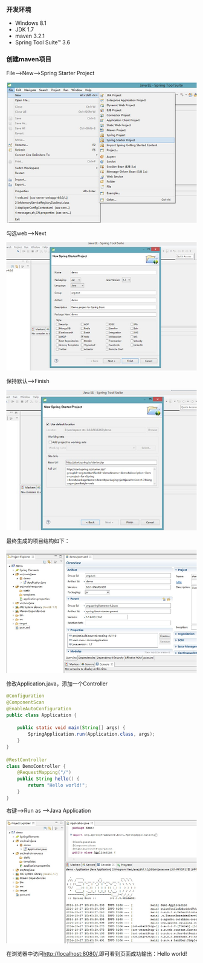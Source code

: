 ### 开发环境
- Windows 8.1
- JDK 1.7
- maven 3.2.1
- Spring Tool Suite™ 3.6

### 创建maven项目

File-->New-->Spring Starter Project

![new_spring_starter](images/new_spring_starter.jpg)

勾选web-->Next

![starter_project](images/starter_project.jpg)

保持默认-->Finish

![start_project_next](images/start_project_next.jpg)

最终生成的项目结构如下：

![projectt](images/project.jpg)

修改Application.java，添加一个Controller
```java
@Configuration
@ComponentScan
@EnableAutoConfiguration
public class Application {

	public static void main(String[] args) {
		SpringApplication.run(Application.class, args);
	}
}

@RestController
class DemoController {
	@RequestMapping("/")
	public String hello() {
		return "Hello world!";
	}
}
```
右键-->Run as -->Java Application

![demo_console](images/demo_console.jpg)

在浏览器中访问[http://localhost:8080/](http://localhost:8080/),即可看到页面成功输出：Hello world!

